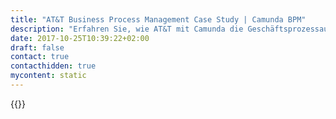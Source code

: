 ```yaml
---
title: "AT&T Business Process Management Case Study | Camunda BPM"
description: "Erfahren Sie, wie AT&T mit Camunda die Geschäftsprozessautomatisierung organisiert und die Effizienz im Unternehmen gesteigert hat. Camunda ist der Marktführer für Workflow-Automatisierung basierend auf Java und BPMN 2.0."
date: 2017-10-25T10:39:22+02:00
draft: false
contact: true
contacthidden: true
mycontent: static
---
```

{{<case-study-single
company="AT&T"
companydescription=""
customerquote=""
teaser=""
usecase=""
videolink=""
logo=""
pdf=""
thumbnail="">}}